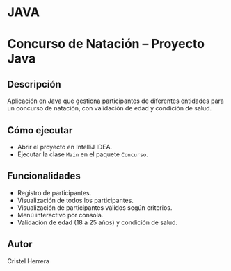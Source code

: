 # JAVA
# Concurso de Natación – Proyecto Java

## Descripción
Aplicación en Java que gestiona participantes de diferentes entidades para un concurso de natación, con validación de edad y condición de salud.

## Cómo ejecutar
- Abrir el proyecto en IntelliJ IDEA.
- Ejecutar la clase `Main` en el paquete `Concurso`.

## Funcionalidades
- Registro de participantes.
- Visualización de todos los participantes.
- Visualización de participantes válidos según criterios.
- Menú interactivo por consola.
- Validación de edad (18 a 25 años) y condición de salud.

## Autor
Cristel Herrera
